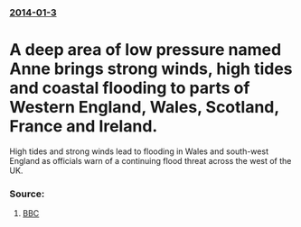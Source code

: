 ### [2014-01-3](/news/2014/01/3/index.md)

# A deep area of low pressure named Anne brings strong winds, high tides and coastal flooding to parts of Western England, Wales, Scotland, France and Ireland. 

High tides and strong winds lead to flooding in Wales and south-west England as officials warn of a continuing flood threat across the west of the UK.


### Source:

1. [BBC](http://www.bbc.co.uk/news/uk-25584221)
